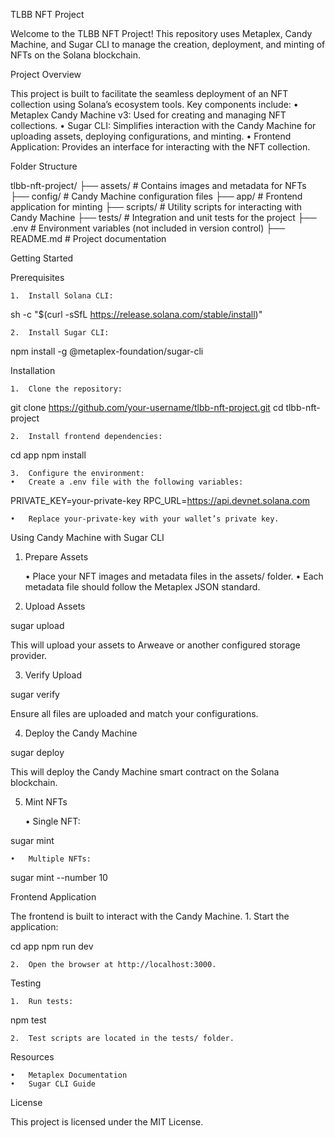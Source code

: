 TLBB NFT Project

Welcome to the TLBB NFT Project! This repository uses Metaplex, Candy Machine, and Sugar CLI to manage the creation, deployment, and minting of NFTs on the Solana blockchain.

Project Overview

This project is built to facilitate the seamless deployment of an NFT collection using Solana’s ecosystem tools. Key components include:
	•	Metaplex Candy Machine v3: Used for creating and managing NFT collections.
	•	Sugar CLI: Simplifies interaction with the Candy Machine for uploading assets, deploying configurations, and minting.
	•	Frontend Application: Provides an interface for interacting with the NFT collection.

Folder Structure

tlbb-nft-project/
├── assets/            # Contains images and metadata for NFTs
├── config/            # Candy Machine configuration files
├── app/               # Frontend application for minting
├── scripts/           # Utility scripts for interacting with Candy Machine
├── tests/             # Integration and unit tests for the project
├── .env               # Environment variables (not included in version control)
├── README.md          # Project documentation

Getting Started

Prerequisites

	1.	Install Solana CLI:

sh -c "$(curl -sSfL https://release.solana.com/stable/install)"


	2.	Install Sugar CLI:

npm install -g @metaplex-foundation/sugar-cli



Installation

	1.	Clone the repository:

git clone https://github.com/your-username/tlbb-nft-project.git
cd tlbb-nft-project


	2.	Install frontend dependencies:

cd app
npm install


	3.	Configure the environment:
	•	Create a .env file with the following variables:

PRIVATE_KEY=your-private-key
RPC_URL=https://api.devnet.solana.com


	•	Replace your-private-key with your wallet’s private key.

Using Candy Machine with Sugar CLI

1. Prepare Assets

	•	Place your NFT images and metadata files in the assets/ folder.
	•	Each metadata file should follow the Metaplex JSON standard.

2. Upload Assets

sugar upload

This will upload your assets to Arweave or another configured storage provider.

3. Verify Upload

sugar verify

Ensure all files are uploaded and match your configurations.

4. Deploy the Candy Machine

sugar deploy

This will deploy the Candy Machine smart contract on the Solana blockchain.

5. Mint NFTs

	•	Single NFT:

sugar mint


	•	Multiple NFTs:

sugar mint --number 10

Frontend Application

The frontend is built to interact with the Candy Machine.
	1.	Start the application:

cd app
npm run dev


	2.	Open the browser at http://localhost:3000.

Testing

	1.	Run tests:

npm test


	2.	Test scripts are located in the tests/ folder.

Resources

	•	Metaplex Documentation
	•	Sugar CLI Guide

License

This project is licensed under the MIT License.
